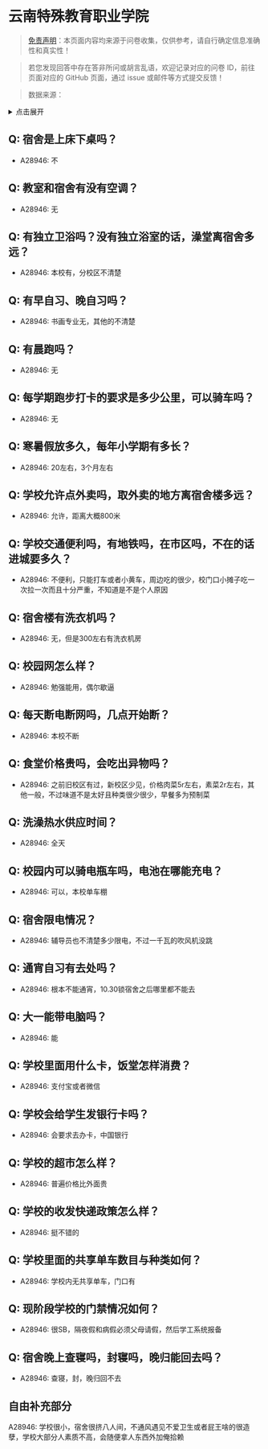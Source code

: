 # 云南特殊教育职业学院

> [免责声明](https://colleges.chat/#_3)：本页面内容均来源于问卷收集，仅供参考，请自行确定信息准确性和真实性！

> 若您发现回答中存在答非所问或胡言乱语，欢迎记录对应的问卷 ID，前往页面对应的 GitHub 页面，通过 issue 或邮件等方式提交反馈！

> 数据来源：

<details><summary>点击展开</summary>
<ul>
<li>A28946: 匿名 (2025 年 06 月)</li>
</ul>
</details>

## Q: 宿舍是上床下桌吗？

- A28946: 不

## Q: 教室和宿舍有没有空调？

- A28946: 无

## Q: 有独立卫浴吗？没有独立浴室的话，澡堂离宿舍多远？

- A28946: 本校有，分校区不清楚

## Q: 有早自习、晚自习吗？

- A28946: 书画专业无，其他的不清楚

## Q: 有晨跑吗？

- A28946: 无

## Q: 每学期跑步打卡的要求是多少公里，可以骑车吗？

- A28946: 无

## Q: 寒暑假放多久，每年小学期有多长？

- A28946: 20左右，3个月左右

## Q: 学校允许点外卖吗，取外卖的地方离宿舍楼多远？

- A28946: 允许，距离大概800米

## Q: 学校交通便利吗，有地铁吗，在市区吗，不在的话进城要多久？

- A28946: 不便利，只能打车或者小黄车，周边吃的很少，校门口小摊子吃一次拉一次而且十分严重，不知道是不是个人原因

## Q: 宿舍楼有洗衣机吗？

- A28946: 无，但是300左右有洗衣机房

## Q: 校园网怎么样？

- A28946: 勉强能用，偶尔歇逼

## Q: 每天断电断网吗，几点开始断？

- A28946: 本校不断

## Q: 食堂价格贵吗，会吃出异物吗？

- A28946: 之前旧校区有过，新校区少见，价格肉菜5r左右，素菜2r左右，其他一般，不过味道不是太好且种类很少很少，早餐多为预制菜

## Q: 洗澡热水供应时间？

- A28946: 全天

## Q: 校园内可以骑电瓶车吗，电池在哪能充电？

- A28946: 可以，本校单车棚

## Q: 宿舍限电情况？

- A28946: 辅导员也不清楚多少限电，不过一千瓦的吹风机没跳

## Q: 通宵自习有去处吗？

- A28946: 根本不能通宵，10.30锁宿舍之后哪里都不能去

## Q: 大一能带电脑吗？

- A28946: 能

## Q: 学校里面用什么卡，饭堂怎样消费？

- A28946: 支付宝或者微信

## Q: 学校会给学生发银行卡吗？

- A28946: 会要求去办卡，中国银行

## Q: 学校的超市怎么样？

- A28946: 普遍价格比外面贵

## Q: 学校的收发快递政策怎么样？

- A28946: 挺不错的

## Q: 学校里面的共享单车数目与种类如何？

- A28946: 学校内无共享单车，门口有

## Q: 现阶段学校的门禁情况如何？

- A28946: 很SB，隔夜假和病假必须父母请假，然后学工系统报备

## Q: 宿舍晚上查寝吗，封寝吗，晚归能回去吗？

- A28946: 查寝，封，晚归回不去

## 自由补充部分

A28946: 学校很小，宿舍很挤八人间，不通风遇见不爱卫生或者屁王啥的很造孽，学校大部分人素质不高，会随便拿人东西外加俺拾赖